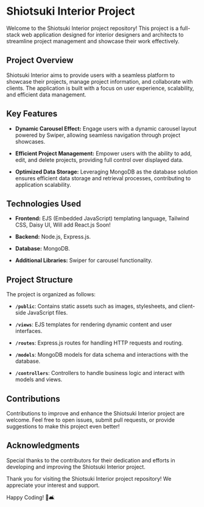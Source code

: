 # Shiotsuki Interior Project

Welcome to the Shiotsuki Interior project repository! This project is a full-stack web application designed for interior designers and architects to streamline project management and showcase their work effectively.

## Project Overview

Shiotsuki Interior aims to provide users with a seamless platform to showcase their projects, manage project information, and collaborate with clients. The application is built with a focus on user experience, scalability, and efficient data management.

## Key Features

- **Dynamic Carousel Effect:** Engage users with a dynamic carousel layout powered by Swiper, allowing seamless navigation through project showcases.
  
- **Efficient Project Management:** Empower users with the ability to add, edit, and delete projects, providing full control over displayed data.
  
- **Optimized Data Storage:** Leveraging MongoDB as the database solution ensures efficient data storage and retrieval processes, contributing to application scalability.

## Technologies Used

- **Frontend:** EJS (Embedded JavaScript) templating language, Tailwind CSS, Daisy UI, Will add React.js Soon!
  
- **Backend:** Node.js, Express.js.
  
- **Database:** MongoDB.
  
- **Additional Libraries:** Swiper for carousel functionality.

## Project Structure

The project is organized as follows:

- **`/public`**: Contains static assets such as images, stylesheets, and client-side JavaScript files.
  
- **`/views`**: EJS templates for rendering dynamic content and user interfaces.

- **`/routes`**: Express.js routes for handling HTTP requests and routing.

- **`/models`**: MongoDB models for data schema and interactions with the database.

- **`/controllers`**: Controllers to handle business logic and interact with models and views.

## Contributions

Contributions to improve and enhance the Shiotsuki Interior project are welcome. Feel free to open issues, submit pull requests, or provide suggestions to make this project even better!

## Acknowledgments

Special thanks to the contributors for their dedication and efforts in developing and improving the Shiotsuki Interior project.

Thank you for visiting the Shiotsuki Interior project repository! We appreciate your interest and support.

Happy Coding! 🚀🛋️
